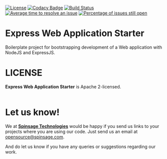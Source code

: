 [![License](https://img.shields.io/badge/License-Apache%202.0-blue.svg)](https://opensource.org/licenses/Apache-2.0)
[![Codacy Badge](https://api.codacy.com/project/badge/Grade/f5fd700a51d64f02b478e3cf829fa732)](https://app.codacy.com/gh/spinsage/express-js-starter-webapp?utm_source=github.com&utm_medium=referral&utm_content=spinsage/express-js-starter-webapp&utm_campaign=Badge_Grade)
[![Build Status](https://travis-ci.com/spinsage/express-js-starter-webapp.svg?branch=main)](https://travis-ci.com/spinsage/express-js-starter-webapp)
[![Average time to resolve an issue](http://isitmaintained.com/badge/resolution/spinsage/express-js-starter-webapp.svg)](http://isitmaintained.com/project/spinsage/express-js-starter-webapp "Average time to resolve an issue")
[![Percentage of issues still open](http://isitmaintained.com/badge/open/spinsage/express-js-starter-webapp.svg)](http://isitmaintained.com/project/spinsage/express-js-starter-webapp "Percentage of issues still open")

# Express Web Application Starter
Boilerplate project for bootstrapping development of a Web application with NodeJS and ExpressJS.

# LICENSE
**Express Web Application Starter** is Apache 2-licensed.
<br><br>

# Let us know!
We at [**Spinsage Technologies**](https://www.spinsage.com/) would be happy if you send us links to your projects where you are using our code. Just send us an email at opensource@spinsage.com.

And do let us know if you have any queries or suggestions regarding our work.
